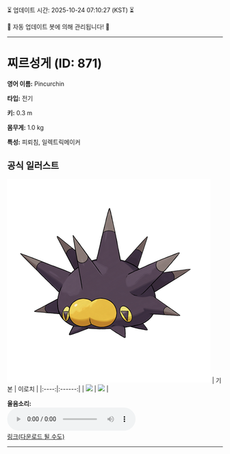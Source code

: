 
⏳ 업데이트 시간: 2025-10-24 07:10:27 (KST) ⏳

🤖 자동 업데이트 봇에 의해 관리됩니다! 🤖

---

# 찌르성게 (ID: 871)
**영어 이름:** Pincurchin

**타입:** 전기

**키:** 0.3 m

**몸무게:** 1.0 kg

**특성:** 피뢰침, 일렉트릭메이커

## 공식 일러스트
![](https://raw.githubusercontent.com/PokeAPI/sprites/master/sprites/pokemon/other/official-artwork/871.png)
| 기본 | 이로치 |
|:----:|:------:|
| <img src="http://play.pokemonshowdown.com/sprites/ani/pincurchin.gif" width="200"> | <img src="http://play.pokemonshowdown.com/sprites/ani-shiny/pincurchin.gif" width="200"> |

**울음소리:**<br><audio controls src="https://raw.githubusercontent.com/PokeAPI/cries/main/cries/pokemon/latest/871.ogg"></audio><br> [링크(다운로드 될 수도)](https://raw.githubusercontent.com/PokeAPI/cries/main/cries/pokemon/latest/871.ogg)


---
